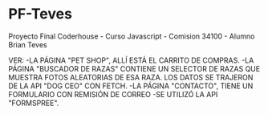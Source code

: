 # PF-Teves
Proyecto Final Coderhouse - Curso Javascript - Comision 34100 - Alumno Brian Teves

VER:
-LA PÁGINA "PET SHOP", ALLÍ ESTÁ EL CARRITO DE COMPRAS.
-LA PÁGINA "BUSCADOR DE RAZAS" CONTIENE UN SELECTOR DE RAZAS QUE MUESTRA FOTOS ALEATORIAS DE ESA RAZA. LOS DATOS SE TRAJERON DE LA API "DOG CEO" CON FETCH.
-LA PÁGINA "CONTACTO", TIENE UN FORMULARIO CON REMISIÓN DE CORREO -SE UTILIZÓ LA API "FORMSPREE".
